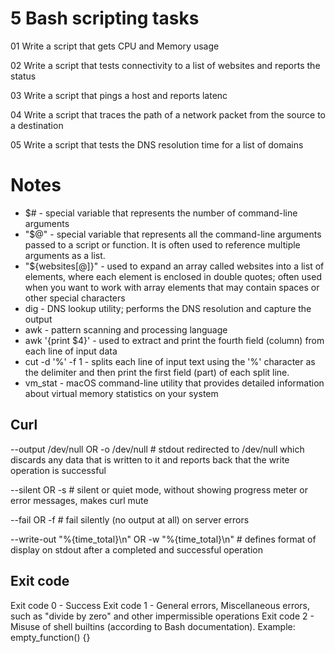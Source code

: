 # 5 Bash scripting tasks
01 Write a script that gets CPU and Memory usage

02 Write a script that tests connectivity to a list of websites and reports the status

03 Write a script that pings a host and reports latenc
 
04 Write a script that traces the path of a network packet from the source to a destination

05 Write a script that tests the DNS resolution time for a list of domains


# Notes
- $# - special variable that represents the number of command-line arguments
- "$@" - special variable that represents all the command-line arguments passed to a script or function. It is often used to reference multiple arguments as a list.
- "${websites[@]}" - used to expand an array called websites into a list of elements, where each element is enclosed in double quotes; often used when you want to work with array elements that may contain spaces or other special characters
- dig - DNS lookup utility; performs the DNS resolution and capture the output
- awk - pattern scanning and processing language
- awk '{print $4}' - used to extract and print the fourth field (column) from each line of input data
- cut -d '%' -f 1 - splits each line of input text using the '%' character as the delimiter and then print the first field (part) of each split line.
- vm_stat - macOS command-line utility that provides detailed information about virtual memory statistics on your system

## Curl
--output /dev/null OR -o /dev/null # stdout redirected to /dev/null which discards any data that is written to it and reports back that the write operation is successful

--silent OR -s # silent or quiet mode, without showing progress meter or error messages, makes curl mute

--fail OR -f # fail silently (no output at all) on server errors

--write-out "%{time_total}\n" OR -w "%{time_total}\n" # defines format of display on stdout after a completed and successful operation

## Exit code
Exit code 0 - Success
Exit code 1 - General errors, Miscellaneous errors, such as "divide by zero" and other impermissible operations
Exit code 2 - Misuse of shell builtins (according to Bash documentation). Example: empty_function() {}